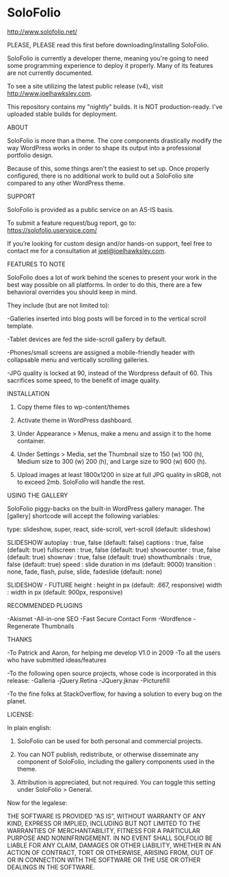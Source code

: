 SoloFolio
=========
http://www.solofolio.net/

PLEASE, PLEASE read this first before downloading/installing SoloFolio.

SoloFolio is currently a developer theme, meaning you're going to need some programming experience to deploy it properly. Many of its features are not currently documented. 

To see a site utilizing the latest public release (v4), visit http://www.joelhawksley.com.

This repository contains my "nightly" builds. It is NOT production-ready. I've uploaded stable builds for deployment.


ABOUT

SoloFolio is more than a theme. The core components drastically modify the way WordPress works in order to shape its output into a professional portfolio design. 

Because of this, some things aren't the easiest to set up. Once properly configured, there is no additional work to build out a SoloFolio site compared to any other WordPress theme.


SUPPORT

SoloFolio is provided as a public service on an AS-IS basis. 

To submit a feature request/bug report, go to: https://solofolio.uservoice.com/

If you’re looking for custom design and/or hands-on support, feel free to contact me for a consultation at joel@joelhawksley.com.


FEATURES TO NOTE

SoloFolio does a lot of work behind the scenes to present your work in the best way possible on all platforms. In order to do this, there are a few behavioral overrides you should keep in mind. 

They include (but are not limited to):

-Galleries inserted into blog posts will be forced in to the vertical scroll template.

-Tablet devices are fed the side-scroll gallery by default.

-Phones/small screens are assigned a mobile-friendly header with collapsable menu and vertically scrolling galleries.

-JPG quality is locked at 90, instead of the Wordpress default of 60. This sacrifices some speed, to the benefit of image quality.

INSTALLATION

1. Copy theme files to wp-content/themes

2. Activate theme in WordPress dashboard.

3. Under Appearance > Menus, make a menu and assign it to the home container.

4. Under Settings > Media, set the Thumbnail size to 150 (w) 100 (h), Medium size to 300 (w) 200 (h), and Large size to 900 (w) 600 (h).

5. Upload images at least 1800x1200 in size at full JPG quality in sRGB, not to exceed 2mb. SoloFolio will handle the rest. 

USING THE GALLERY

SoloFolio piggy-backs on the built-in WordPress gallery manager. The [gallery] shortcode will accept the following variables:


type: slideshow, super, react, side-scroll, vert-scroll (default: slideshow)

SLIDESHOW
autoplay : true, false (default: false)
captions : true, false (default: true)
fullscreen : true, false (default: true)
showcounter : true, false (default: true)
shownav : true, false (default: true)
showthumbnails : true, false (default: true)
speed : slide duration in ms (default: 9000)
transition : none, fade, flash, pulse, slide, fadeslide (default: none)

SLIDESHOW - FUTURE
height : height in px (default: .667, responsive) 
width : width in px (default: 900px, responsive)
	

RECOMMENDED PLUGINS

-Akismet
-All-in-one SEO
-Fast Secure Contact Form
-Wordfence
-Regenerate Thumbnails

THANKS

-To Patrick and Aaron, for helping me develop V1.0 in 2009
-To all the users who have submitted ideas/features

-To the following open source projects, whose code is incorporated in this release:
	-Galleria
	-jQuery.Retina
	-JQuery.jknav
	-Picturefill

-To the fine folks at StackOverflow, for having a solution to every bug on the planet.


LICENSE:

In plain english:

1. SoloFolio can be used for both personal and commercial projects.

2. You can NOT publish, redistribute, or otherwise disseminate any component of SoloFolio, including the gallery components used in the theme.

3. Attribution is appreciated, but not required. You can toggle this setting under SoloFolio > General.
 
Now for the legalese:

THE SOFTWARE IS PROVIDED “AS IS”, WITHOUT WARRANTY OF ANY KIND, EXPRESS OR IMPLIED, INCLUDING BUT NOT LIMITED TO THE WARRANTIES OF MERCHANTABILITY, FITNESS FOR A PARTICULAR PURPOSE AND NONINFRINGEMENT. IN NO EVENT SHALL SOLFOLIO BE LIABLE FOR ANY CLAIM, DAMAGES OR OTHER LIABILITY, WHETHER IN AN ACTION OF CONTRACT, TORT OR OTHERWISE, ARISING FROM, OUT OF OR IN CONNECTION WITH THE SOFTWARE OR THE USE OR OTHER DEALINGS IN THE SOFTWARE.